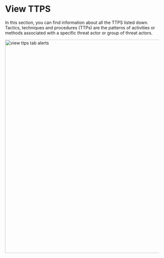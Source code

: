 # View TTPS

In this section, you can find information about all the TTPS listed down.
Tactics, techniques and procedures (TTPs) are the patterns of activities or methods associated with a specific threat actor or group of threat actors.

<img src="../images/alerts-ttp-tab.png" alt=" view ttps tab alerts" width="700" height="700"/>